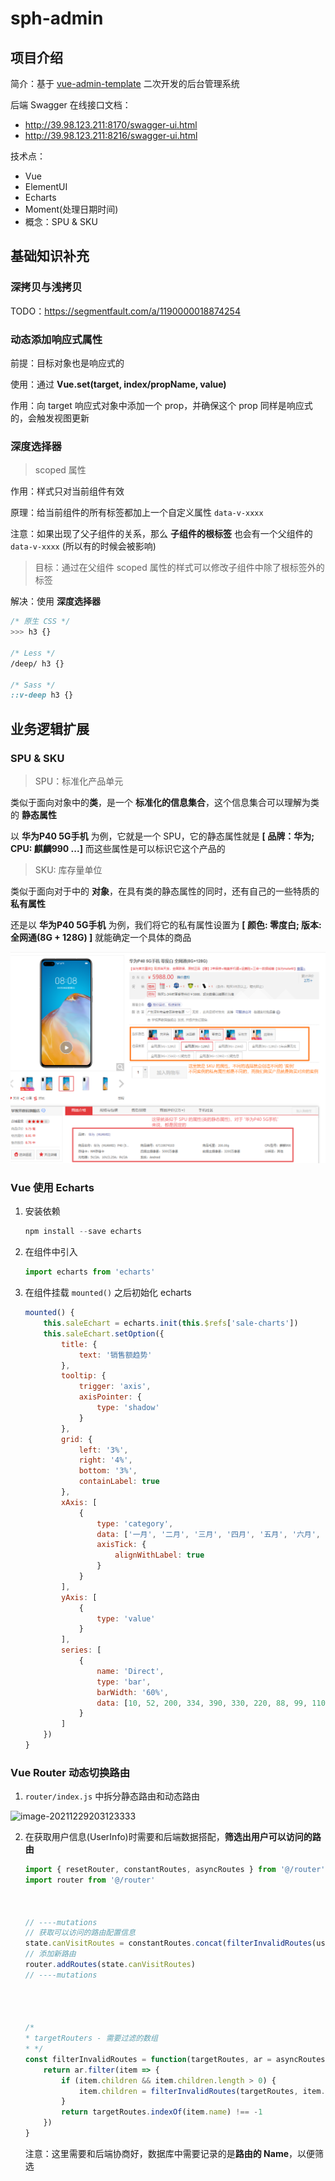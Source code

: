 # sph-admin

## 项目介绍

简介：基于 [vue-admin-template](https://github.com/PanJiaChen/vue-admin-template) 二次开发的后台管理系统

后端 Swagger 在线接口文档：

- http://39.98.123.211:8170/swagger-ui.html
- http://39.98.123.211:8216/swagger-ui.html

技术点：

- Vue
- ElementUI
- Echarts
- Moment(处理日期时间)
- 概念：SPU & SKU

## 基础知识补充 

### 深拷贝与浅拷贝

TODO：https://segmentfault.com/a/1190000018874254

### 动态添加响应式属性

前提：目标对象也是响应式的

使用：通过 **Vue.set(target, index/propName, value)** 

作用：向 target 响应式对象中添加一个 prop，并确保这个 prop 同样是响应式的，会触发视图更新

### 深度选择器

> scoped 属性

作用：样式只对当前组件有效

原理：给当前组件的所有标签都加上一个自定义属性 `data-v-xxxx`

注意：如果出现了父子组件的关系，那么 **子组件的根标签** 也会有一个父组件的 `data-v-xxxx` (所以有的时候会被影响)

> 目标：通过在父组件 scoped 属性的样式可以修改子组件中除了根标签外的标签

解决：使用 **深度选择器**

```css
/* 原生 CSS */
>>> h3 {}

/* Less */
/deep/ h3 {}

/* Sass */
::v-deep h3 {}
```

## 业务逻辑扩展

### SPU & SKU

> SPU：标准化产品单元

类似于面向对象中的**类**，是一个 **标准化的信息集合**，这个信息集合可以理解为类的 **静态属性**

以 **华为P40 5G手机** 为例，它就是一个 SPU，它的静态属性就是 **[ 品牌：华为; CPU: 麒麟990 ...]** 而这些属性是可以标识它这个产品的

> SKU: 库存量单位

类似于面向对于中的 **对象**，在具有类的静态属性的同时，还有自己的一些特质的 **私有属性**

还是以 **华为P40 5G手机** 为例，我们将它的私有属性设置为 **[ 颜色: 零度白; 版本: 全网通(8G + 128G) ]** 就能确定一个具体的商品

![image-20211223141223208](README.assets/image-20211223141223208.png)

### Vue 使用 Echarts

1. 安装依赖 

   ```powershell
   npm install --save echarts
   ```

2. 在组件中引入

   ```javascript
   import echarts from 'echarts'
   ```

3. 在组件挂载 `mounted()` 之后初始化 echarts

   ```javascript
   mounted() {
       this.saleEchart = echarts.init(this.$refs['sale-charts'])
       this.saleEchart.setOption({
           title: {
               text: '销售额趋势'
           },
           tooltip: {
               trigger: 'axis',
               axisPointer: {
                   type: 'shadow'
               }
           },
           grid: {
               left: '3%',
               right: '4%',
               bottom: '3%',
               containLabel: true
           },
           xAxis: [
               {
                   type: 'category',
                   data: ['一月', '二月', '三月', '四月', '五月', '六月', '七月', '八月', '九月', '十月', '十一月', '十二月'],
                   axisTick: {
                       alignWithLabel: true
                   }
               }
           ],
           yAxis: [
               {
                   type: 'value'
               }
           ],
           series: [
               {
                   name: 'Direct',
                   type: 'bar',
                   barWidth: '60%',
                   data: [10, 52, 200, 334, 390, 330, 220, 88, 99, 110, 76, 99]
               }
           ]
       })
   }

### Vue Router 动态切换路由

1.  `router/index.js` 中拆分静态路由和动态路由

   ![image-20211229203123333](README.assets/image-20211229203123333.png)

2. 在获取用户信息(UserInfo)时需要和后端数据搭配，**筛选出用户可以访问的路由**

   ```javascript
   import { resetRouter, constantRoutes, asyncRoutes } from '@/router'
   import router from '@/router'
   
   
   
   // ----mutations
   // 获取可以访问的路由配置信息
   state.canVisitRoutes = constantRoutes.concat(filterInvalidRoutes(userInfo.routes))
   // 添加新路由
   router.addRoutes(state.canVisitRoutes)
   // ----mutations
   
   
   
   
   /*
   * targetRouters - 需要过滤的数组
   * */
   const filterInvalidRoutes = function(targetRoutes, ar = asyncRoutes) {
       return ar.filter(item => {
           if (item.children && item.children.length > 0) {
               item.children = filterInvalidRoutes(targetRoutes, item.children)
           }
           return targetRoutes.indexOf(item.name) !== -1
       })
   }
   ```

   注意：这里需要和后端协商好，数据库中需要记录的是**路由的 Name**，以便筛选

   